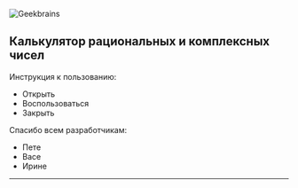 ![Geekbrains](https://frontend-scripts.hb.bizmrg.com/unique-hf/svg/logo_gb_dark_mobile.svg)
## Калькулятор рациональных и комплексных чисел

Инструкция к пользованию:
* Открыть
* Воспользоваться
* Закрыть

Спасибо всем разработчикам:
* Пете
* Васе
* Ирине

---


